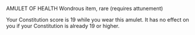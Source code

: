 
AMULET OF HEALTH
Wondrous item, rare (requires attunement)

Your Constitution score is 19 while you wear this amulet. It has no effect on you if your Constitution is already 19 or higher.
